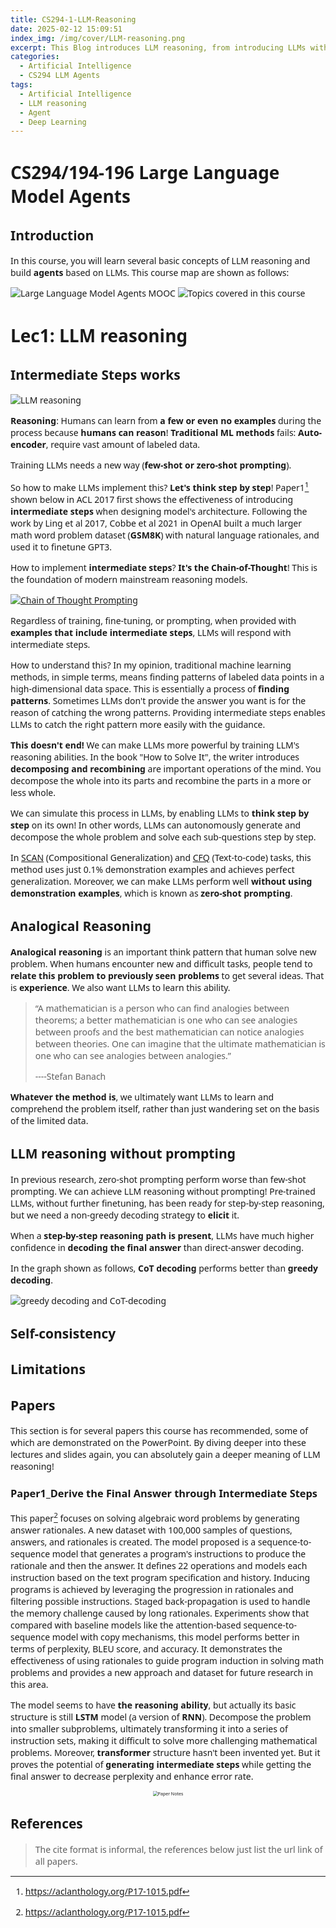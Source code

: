 ```yaml
---
title: CS294-1-LLM-Reasoning
date: 2025-02-12 15:09:51
index_img: /img/cover/LLM-reasoning.png
excerpt: This Blog introduces LLM reasoning, from introducing LLMs with intermediate steps to analogical reasoning and self-consistency. Then this blog introduces limitations and several papers related.
categories:
  - Artificial Intelligence
  - CS294 LLM Agents
tags:
  - Artificial Intelligence
  - LLM reasoning
  - Agent
  - Deep Learning
---
```


<style>
  html, body, .markdown-body {
    font-family: Georgia, sans, serif;
  }
</style>

# CS294/194-196 Large Language Model Agents

## Introduction

In this course, you will learn several basic concepts of LLM reasoning and build **agents** based on LLMs. This course map are shown as follows:

![Large Language Model Agents MOOC](https://s1.imagehub.cc/images/2025/02/23/66a458463c0f0aec8832db6c4ae5cddd.png)
![Topics covered in this course](https://s1.imagehub.cc/images/2025/02/23/e089ee6ff2c1746bb9e648a1f34632f0.png)

# Lec1: LLM reasoning

## Intermediate Steps works

![LLM reasoning](https://s1.imagehub.cc/images/2025/02/12/bbbd6f99a96f0c55aa908517e85d0272.png)

**Reasoning**: Humans can learn from **a few or even no examples** during the process because **humans can reason**! **Traditional ML methods** fails: **Auto-encoder**, require vast amount of labeled data.

Training LLMs needs a new way (**few-shot or zero-shot prompting**).

So how to make LLMs implement this? **Let's think step by step**! Paper1[^1] shown below in ACL 2017 first shows the effectiveness of introducing **intermediate steps** when designing model's architecture. Following the work by Ling et al 2017, Cobbe et al 2021 in OpenAI built a much larger math word problem dataset (**GSM8K**) with natural language rationales, and used it to finetune GPT3.

How to implement **intermediate steps**? **It's the Chain-of-Thought**! This is the foundation of modern mainstream reasoning models.

[![Chain of Thought Prompting](https://s1.imagehub.cc/images/2025/02/23/9ea0a1dc06b516dc107daa1351c848ee.png)](https://www.imagehub.cc/image/Screenshot-2025-02-23-192125.C723yh)

Regardless of training, fine-tuning, or prompting, when provided with **examples that include intermediate steps**, LLMs will respond with intermediate steps.

How to understand this? In my opinion, traditional machine learning methods, in simple terms, means finding patterns of labeled data points in a high-dimensional data space. This is essentially a process of **finding patterns**. Sometimes LLMs don't provide the answer you want is for the reason of catching the wrong patterns. Providing intermediate steps enables LLMs to catch the right pattern more easily with the guidance.

**This doesn't end!** We can make LLMs more powerful by training LLM's reasoning abilities. In the book "How to Solve It", the writer introduces **decomposing and recombining** are important operations of the mind. You decompose the whole into its parts and recombine the parts in a more or less whole.

We can simulate this process in LLMs, by enabling LLMs to **think step by step** on its own! In other words, LLMs can autonomously generate and decompose the whole problem and solve each sub-questions step by step.

In [SCAN](https://github.com/brendenlake/SCAN) (Compositional Generalization) and [CFQ](https://github.com/google-research/google-research/blob/master/cfq/README.md) (Text-to-code) tasks, this method uses just 0.1% demonstration examples and achieves perfect generalization. Moreover, we can make LLMs perform well **without using demonstration examples**, which is known as **zero-shot prompting**.

## Analogical Reasoning

**Analogical reasoning** is an important think pattern that human solve new problem. When humans encounter new and difficult tasks, people tend to **relate this problem to previously seen problems** to get several ideas. That is **experience**. We also want LLMs to learn this ability.

> “A mathematician is a person who can find analogies between theorems; a better mathematician is one who can see analogies between proofs and the best mathematician can notice analogies between theories. One can imagine that the ultimate mathematician is one who can see analogies between analogies.”
>
>  ----Stefan Banach

**Whatever the method is**, we ultimately want LLMs to learn and comprehend the problem itself, rather than just wandering set on the basis of the limited data.

## LLM reasoning without prompting

In previous research, zero-shot prompting perform worse than few-shot prompting. We can achieve LLM reasoning without prompting! Pre-trained LLMs, without further finetuning, has been ready for step-by-step reasoning, but we need a non-greedy decoding strategy to **elicit** it. 

When a **step-by-step reasoning path is present**, LLMs have much higher confidence in **decoding the final answer** than direct-answer decoding.

In the graph shown as follows, **CoT decoding** performs better than **greedy decoding**.

![greedy decoding and CoT-decoding](https://s1.imagehub.cc/images/2025/02/28/577f66e4738a260c87d88e80e85011e1.png)



## Self-consistency

## Limitations

## Papers

This section is for several papers this course has recommended, some of which are demonstrated on the PowerPoint.  By diving deeper into these lectures and slides again, you can absolutely gain a deeper meaning of LLM reasoning!

### Paper1_Derive the Final Answer through Intermediate Steps

This paper[^1] focuses on solving algebraic word problems by generating answer rationales. A new dataset with 100,000 samples of questions, answers, and rationales is created. The model proposed is a sequence-to-sequence model that generates a program's instructions to produce the rationale and then the answer. It defines 22 operations and models each instruction based on the text program specification and history. Inducing programs is achieved by leveraging the progression in rationales and filtering possible instructions. Staged back-propagation is used to handle the memory challenge caused by long rationales. Experiments show that compared with baseline models like the attention-based sequence-to-sequence model with copy mechanisms, this model performs better in terms of perplexity, BLEU score, and accuracy. It demonstrates the effectiveness of using rationales to guide program induction in solving math problems and provides a new approach and dataset for future research in this area. 

The model seems to have **the reasoning ability**, but actually its basic structure is still **LSTM** model (a version of **RNN**). Decompose the problem into smaller subproblems, ultimately transforming it into a series of instruction sets, making it difficult to solve more challenging mathematical problems. Moreover, **transformer** structure hasn't been invented yet. But it proves the potential of **generating intermediate steps** while getting the final answer to decrease perplexity and enhance error rate.

<div style="text-align: center;">
    <img src="https://s1.imagehub.cc/images/2025/02/12/a54fa6519a140208b75e94f2e9a8a030.png" alt="Paper Notes" style="zoom:50%;" />
</div>


## References

> The cite format is informal, the references below just list the url link of all papers.

[^1]:https://aclanthology.org/P17-1015.pdf
